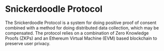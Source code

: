# Snickerdoodle Protocol

The Snickerdoodle Protocol is a system for doing positive proof of consent combined with a method for doing distributed data collection, which may be compensated. The protocol relies on a combination of Zero Knowledge Proofs (ZKPs) and an Ethereum Virtual Machine (EVM) based blockchain to preserve user privacy.